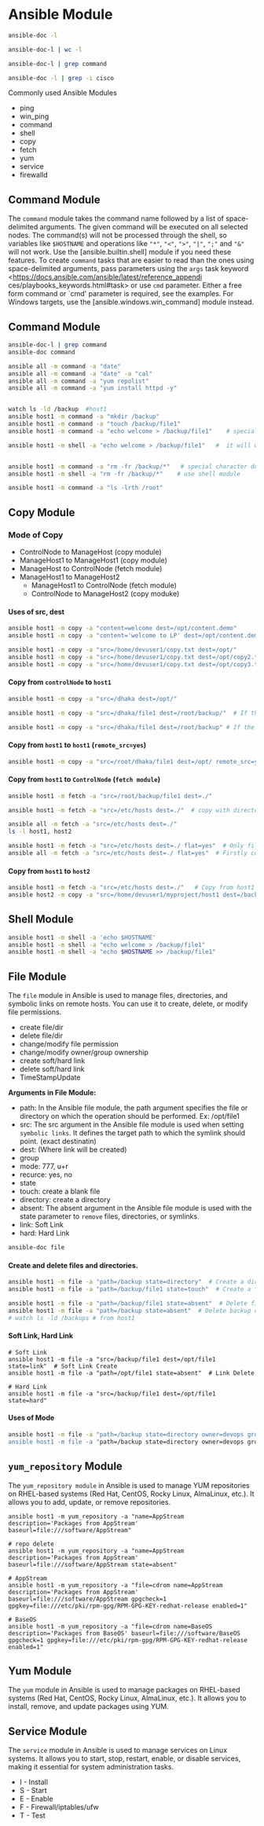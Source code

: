 # Ansible Module 

```bash
ansible-doc -l

ansible-doc-l | wc -l

ansible-doc-l | grep command

ansible-doc -l | grep -i cisco
```

Commonly used Ansible Modules 
- ping
- win_ping
- command
- shell
- copy
- fetch
- yum
- service
- firewalld


## Command Module 
The `command` module takes the command name followed by a list of space-delimited arguments. The given command will be executed on all selected nodes. The command(s) will not be processed through 
the shell, so variables like `$HOSTNAME` and operations like `"*"`, `"<"`, `">"`, `"|"`, `";"` and `"&"` will not work. Use the [ansible.builtin.shell] module if you need these features. To create `command` 
tasks that are easier to read than the ones using space-delimited arguments, pass parameters using the `args` task keyword <https://docs.ansible.com/ansible/latest/reference_appendi ces/playbooks_keywords.html#task> or use `cmd` parameter. 
Either a free form command or `cmd' parameter is required, see the examples. For Windows targets, use the [ansible.windows.win_command] module instead.

## Command Module 
 
```bash
ansible-doc-l | grep command
ansible-doc command

ansible all -m command -a "date"
ansible all -m command -a "date" -a "cal"
ansible all -m command -a "yum repolist"
ansible all -m command -a "yum install httpd -y"


watch ls -ld /backup  #host1
ansible host1 -m command -a "mkdir /backup"
ansible host1 -m command -a "touch /backup/file1"
ansible host1 -m command -a "echo welcome > /backup/file1"    # special character doesn't work

ansible host1 -m shell -a "echo welcome > /backup/file1"   #  it will work


ansible host1 -m command -a "rm -fr /backup/*"   # special character doesn't work
ansible host1 -m shell -a "rm -fr /backup/*"    # use shell module 

ansible host1 -m command -a "ls -lrth /root" 
```


##  Copy Module 

### Mode of Copy   
- ControlNode to ManageHost (copy module)
- ManageHost1 to ManageHost1  (copy module)    
- ManageHost to ControlNode (fetch module)
- ManageHost1 to ManageHost2
  - ManageHost1 to ControlNode (fetch module)
  - ControlNode to ManageHost2 (copy moduke)


#### Uses of src, dest

```bash
ansible host1 -m copy -a "content=welcome dest=/opt/content.demo"
ansible host1 -m copy -a "content='welcome to LP' dest=/opt/content.demo"

ansible host1 -m copy -a "src=/home/devuser1/copy.txt dest=/opt/"
ansible host1 -m copy -a "src=/home/devuser1/copy.txt dest=/opt/copy2.txt"
ansible host1 -m copy -a "src=/home/devuser1/copy.txt dest=/opt/copy3.txt owner=devops group=wheel mode=666"
```

#### Copy from `controlNode` to `host1`

```bash
ansible host1 -m copy -a "src=/dhaka dest=/opt/"

ansible host1 -m copy -a "src=/dhaka/file1 dest=/root/backup/"  # If the backup directory does not exist, it will be created.

ansible host1 -m copy -a "src=/dhaka/file1 dest=/root/backup" # If the backup directory does not exist, file1 will be saved as a backup.
```

#### Copy from `host1` to `host1` (`remote_src=yes`)

```bash
ansible host1 -m copy -a "src=/root/dhaka/file1 dest=/opt/ remote_src=yes"
```

#### Copy from `host1` to `ControlNode` (`fetch module`)

```bash
ansible host1 -m fetch -a "src=/root/backup/file1 dest=./"

ansible host1 -m fetch -a "src=/etc/hosts dest=./"  # copy with directory structure

ansible all -m fetch -a "src=/etc/hosts dest=./"
ls -l host1, host2

ansible host1 -m fetch -a "src=/etc/hosts dest=./ flat=yes"  # Only file will be copy.
ansible all -m fetch -a "src=/etc/hosts dest=./ flat=yes"  # Firstly copy from host1, the overwrite by host2.
```

#### Copy from `host1` to `host2`

```bash
ansible host1 -m fetch -a "src=/etc/hosts dest=./"   # Copy from host1 to ControlNode
ansible host2 -m copy -a "src=/home/devuser1/myproject/host1 dest=/backup/"  # Copy from ControlNode to host2
``` 

## Shell Module

```bash
ansible host1 -m shell -a 'echo $HOSTNAME'
ansible host1 -m shell -a "echo welcome > /backup/file1"
ansible host1 -m shell -a "echo $HOSTNAME >> /backup/file1"
```

## File Module 

The `file` module in Ansible is used to manage files, directories, and symbolic links on remote hosts. You can use it to create, delete, or modify file permissions.

- create file/dir
- delete file/dir
- change/modify file permission
- change/modify owner/group ownership
- create soft/hard link
- delete soft/hard link
- TimeStampUpdate

**Arguments in File Module:** 
- path: In the Ansible file module, the path argument specifies the file or directory on which the operation should be performed. Ex: /opt/file1
- src: The src argument in the Ansible file module is used when setting `symbolic links`. It defines the target path to which the symlink should point. (exact destinatin)
- dest: (Where link will be created)
- group
- mode: 777, u+r
- recurce: yes, no
- state
 - touch: create a blank file
 - directory: create a directory
 - absent: The absent argument in the Ansible file module is used with the state parameter to `remove` files, directories, or symlinks.
 - link: Soft Link
 - hard: Hard Link 

```bash
ansible-doc file
```

#### Create and delete files and directories.

```bash
ansible host1 -m file -a "path=/backup state=directory"  # Create a directory /backup
ansible host1 -m file -a "path=/backup/file1 state=touch"  # Create a file under /backup directory

ansible host1 -m file -a "path=/backup/file1 state=absent"  # Delete file1
ansible host1 -m file -a "path=/backup state=absent"  # Delete backup directory
# watch ls -ld /backups # from host1
```

#### Soft Link, Hard Link 

```
# Soft Link
ansible host1 -m file -a "src=/backup/file1 dest=/opt/file1 state=link"  # Soft Link Create
ansible host1 -m file -a "path=/opt/file1 state=absent"  # Link Delete

# Hard Link
ansible host1 -m file -a "src=/backup/file1 dest=/opt/file1 state=hard"
```

#### Uses of Mode

```bash
ansible host1 -m file -a "path=/backup state=directory owner=devops group=wheel mode=666
ansible host1 -m file -a "path=/backup state=directory owner=devops group=wheel mode=u+rw"
```


## `yum_repository` Module

The `yum_repository module` in Ansible is used to manage YUM repositories on RHEL-based systems (Red Hat, CentOS, Rocky Linux, AlmaLinux, etc.). It allows you to add, update, or remove repositories.

```
ansible host1 -m yum_repository -a "name=AppStream description='Packages from AppStream' baseurl=file:///software/AppStream"

# repo delete 
ansible host1 -m yum_repository -a "name=AppStream description='Packages from AppStream' baseurl=file:///software/AppStream state=absent" 

# AppStream
ansible host1 -m yum_repository -a "file=cdrom name=AppStream description='Packages from AppStream' baseurl=file:///software/AppStream gpgcheck=1 gpgkey=file:///etc/pki/rpm-gpg/RPM-GPG-KEY-redhat-release enabled=1"

# BaseOS
ansible host1 -m yum_repository -a "file=cdrom name=BaseOS description='Packages from BaseOS' baseurl=file:///software/BaseOS gpgcheck=1 gpgkey=file:///etc/pki/rpm-gpg/RPM-GPG-KEY-redhat-release enabled=1"
```

## Yum Module
The `yum` module in Ansible is used to manage packages on RHEL-based systems (Red Hat, CentOS, Rocky Linux, AlmaLinux, etc.). It allows you to install, remove, and update packages using YUM.

## Service Module

The `service` module in Ansible is used to manage services on Linux systems. It allows you to start, stop, restart, enable, or disable services, making it essential for system administration tasks.

- I - Install 
- S - Start
- E - Enable
- F - Firewall/iptables/ufw
- T - Test
